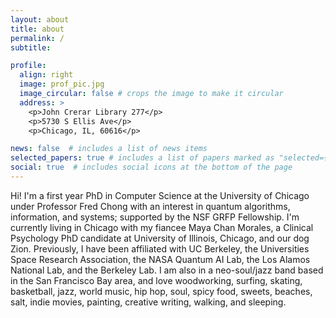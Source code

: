 ```yaml
---
layout: about
title: about
permalink: /
subtitle: 

profile:
  align: right
  image: prof_pic.jpg
  image_circular: false # crops the image to make it circular
  address: >
    <p>John Crerar Library 277</p>
    <p>5730 S Ellis Ave</p>
    <p>Chicago, IL, 60616</p>

news: false  # includes a list of news items
selected_papers: true # includes a list of papers marked as "selected={true}"
social: true  # includes social icons at the bottom of the page
---
```

Hi! I'm a first year PhD in Computer Science at the University of Chicago under Professor Fred Chong with an interest in quantum algorithms, information, and systems; supported by the NSF GRFP Fellowship. I'm currently living in Chicago with my fiancee Maya Chan Morales, a Clinical Psychology PhD candidate at University of Illinois, Chicago, and our dog Zion. Previously, I have been affiliated with UC Berkeley, the Universities Space Research Association, the NASA Quantum AI Lab, the Los Alamos National Lab, and the Berkeley Lab. I am also in a neo-soul/jazz band based in the San Francisco Bay area, and love woodworking, surfing, skating, basketball, jazz, world music, hip hop, soul, spicy food, sweets, beaches, salt, indie movies, painting, creative writing, walking, and sleeping.
